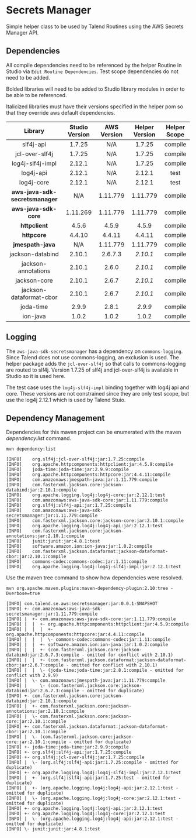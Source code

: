 # Secrets Manager

Simple helper class to be used by Talend Routines using the AWS Secrets Manager API.


## Dependencies

All compile dependencies need to be referenced by the helper Routine in Studio via `Edit Routine Dependencies`.  Test scope dependencies do not need to be added.

Bolded libraries will need to be added to Studio library modules in order to be able to be referenced.

Italicized libraries must have their versions specified in the helper pom so that they override aws default dependencies.

| Library                         |Studio Version  | AWS Version | Helper Version    | Helper Scope |
|:-------------------------------:|:--------------:|:-----------:|:-----------------:|:------------:|
| slf4j-api                       |  1.7.25        |  N/A        | 1.7.25            | compile      |
| jcl-over-slf4j                  |  1.7.25        |  N/A        | 1.7.25            | compile      |
| log4j-slf4j-impl                |  2.12.1        |  N/A        | 1.7.25            | compile      |
| log4j-api                       |  2.12.1        |  N/A        | 2.12.1            | test         |
| log4j-core                      |  2.12.1        |  N/A        | 2.12.1            | test         |
| **aws-java-sdk-secretsmanager** |  N/A           | 1.11.779    | 1.11.779          | compile      |
| **aws-java-sdk-core**           |  1.11.269      | 1.11.779    | 1.11.779          | compile      |
| **httpclient**                  |  4.5.6         | 4.5.9       | 4.5.9             | compile      |
| **httpcore**                    |  4.4.10        | 4.4.11      | 4.4.11            | compile      |
| **jmespath-java**               |  N/A           | 1.11.779    | 1.11.779          | compile      |
| jackson-databind                |  2.10.1        | 2.6.7.3     | _2.10.1_          | compile      |
| jackson-annotations             |  2.10.1        | 2.6.0       | _2.10.1_          | compile      |
| jackson-core                    |  2.10.1        | 2.6.7       | _2.10.1_          | compile      |
| jackson-dataformat-cbor         |  2.10.1        | 2.6.7       | _2.10.1_          | compile      |
| joda-time                       |  2.9.9         | 2.8.1       | _2.9.9_           | compile      |
| ion-java                        |  1.0.2         | 1.0.2       | 1.0.2             | compile      |


## Logging

The `aws-java-sdk-secretsmanager` has a dependency on `commons-logging`.  Since Talend does not use commons-logging, an exclusion is used.  The helper package adds the `jcl-over-slf4j` so that calls to commons-logging are routed to slf4j.  Version 1.7.25 of slf4j and jcl-over-slf4j is available in Studio so it is used here.

The test case uses the `log4j-slf4j-impl` binding together with log4j api and core.  These versions are not constrained since they are only test scope, but use the log4j 2.12.1 which is used by Talend Stuio.

## Dependency Management

Dependencies for this maven project can be enumerated with the maven _dependency:list_ command.

````
mvn dependency:list

[INFO]    org.slf4j:jcl-over-slf4j:jar:1.7.25:compile
[INFO]    org.apache.httpcomponents:httpclient:jar:4.5.9:compile
[INFO]    joda-time:joda-time:jar:2.9.9:compile
[INFO]    org.apache.httpcomponents:httpcore:jar:4.4.11:compile
[INFO]    com.amazonaws:jmespath-java:jar:1.11.779:compile
[INFO]    com.fasterxml.jackson.core:jackson-databind:jar:2.10.1:compile
[INFO]    org.apache.logging.log4j:log4j-core:jar:2.12.1:test
[INFO]    com.amazonaws:aws-java-sdk-core:jar:1.11.779:compile
[INFO]    org.slf4j:slf4j-api:jar:1.7.25:compile
[INFO]    com.amazonaws:aws-java-sdk-secretsmanager:jar:1.11.779:compile
[INFO]    com.fasterxml.jackson.core:jackson-core:jar:2.10.1:compile
[INFO]    org.apache.logging.log4j:log4j-api:jar:2.12.1:test
[INFO]    com.fasterxml.jackson.core:jackson-annotations:jar:2.10.1:compile
[INFO]    junit:junit:jar:4.8.1:test
[INFO]    software.amazon.ion:ion-java:jar:1.0.2:compile
[INFO]    com.fasterxml.jackson.dataformat:jackson-dataformat-cbor:jar:2.10.1:compile
[INFO]    commons-codec:commons-codec:jar:1.11:compile
[INFO]    org.apache.logging.log4j:log4j-slf4j-impl:jar:2.12.1:test
````

Use the maven tree command to show how dependencies were resolved.

````
mvn org.apache.maven.plugins:maven-dependency-plugin:2.10:tree -Dverbose=true

[INFO] com.talend.se.aws:secretsmanager:jar:0.0.1-SNAPSHOT
[INFO] +- com.amazonaws:aws-java-sdk-secretsmanager:jar:1.11.779:compile
[INFO] |  +- com.amazonaws:aws-java-sdk-core:jar:1.11.779:compile
[INFO] |  |  +- org.apache.httpcomponents:httpclient:jar:4.5.9:compile
[INFO] |  |  |  +- org.apache.httpcomponents:httpcore:jar:4.4.11:compile
[INFO] |  |  |  \- commons-codec:commons-codec:jar:1.11:compile
[INFO] |  |  +- software.amazon.ion:ion-java:jar:1.0.2:compile
[INFO] |  |  +- (com.fasterxml.jackson.core:jackson-databind:jar:2.6.7.3:compile - omitted for conflict with 2.10.1)
[INFO] |  |  +- (com.fasterxml.jackson.dataformat:jackson-dataformat-cbor:jar:2.6.7:compile - omitted for conflict with 2.10.1)
[INFO] |  |  \- (joda-time:joda-time:jar:2.8.1:compile - omitted for conflict with 2.9.9)
[INFO] |  \- com.amazonaws:jmespath-java:jar:1.11.779:compile
[INFO] |     \- (com.fasterxml.jackson.core:jackson-databind:jar:2.6.7.3:compile - omitted for duplicate)
[INFO] +- com.fasterxml.jackson.core:jackson-databind:jar:2.10.1:compile
[INFO] |  +- com.fasterxml.jackson.core:jackson-annotations:jar:2.10.1:compile
[INFO] |  \- com.fasterxml.jackson.core:jackson-core:jar:2.10.1:compile
[INFO] +- com.fasterxml.jackson.dataformat:jackson-dataformat-cbor:jar:2.10.1:compile
[INFO] |  \- (com.fasterxml.jackson.core:jackson-core:jar:2.10.1:compile - omitted for duplicate)
[INFO] +- joda-time:joda-time:jar:2.9.9:compile
[INFO] +- org.slf4j:slf4j-api:jar:1.7.25:compile
[INFO] +- org.slf4j:jcl-over-slf4j:jar:1.7.25:compile
[INFO] |  \- (org.slf4j:slf4j-api:jar:1.7.25:compile - omitted for duplicate)
[INFO] +- org.apache.logging.log4j:log4j-slf4j-impl:jar:2.12.1:test
[INFO] |  +- (org.slf4j:slf4j-api:jar:1.7.25:test - omitted for duplicate)
[INFO] |  +- (org.apache.logging.log4j:log4j-api:jar:2.12.1:test - omitted for duplicate)
[INFO] |  \- (org.apache.logging.log4j:log4j-core:jar:2.12.1:test - omitted for duplicate)
[INFO] +- org.apache.logging.log4j:log4j-api:jar:2.12.1:test
[INFO] +- org.apache.logging.log4j:log4j-core:jar:2.12.1:test
[INFO] |  \- (org.apache.logging.log4j:log4j-api:jar:2.12.1:test - omitted for duplicate)
[INFO] \- junit:junit:jar:4.8.1:test
````
